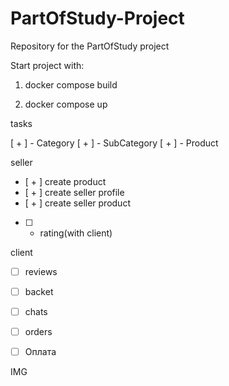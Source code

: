 # PartOfStudy-Project
Repository for the PartOfStudy project

Start project with:

1. docker compose build 

2. docker compose up

tasks

[ + ] - Category 
[ + ] - SubCategory
[ + ] - Product

seller

- [ + ] create product
- [ + ] create seller profile
- [ + ] create seller product
- [ ] - rating(with client)


 client

- [ ] reviews
- [ ] backet
- [ ] chats
- [ ] orders
- [ ] Оплата


IMG